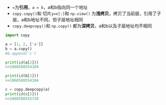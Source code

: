 -  `=`为**引用**，`a = b`，a和b指向同一个地址 
- `copy.copy()`和 切片`y=x[:]`和 `np.view()` 为**浅拷贝**，拷贝了当前层，引用了子层，a和b地址不同，但子层地址相同
- `copy.deepcopy()`和 `np.copy()` 都为**深拷贝**，a和b以及子层地址均不相同

```python
import copy

a = [1, 2, ['a']]
b = a.copy()
#b.append('c')

print(id(a[2]))
>>1868588554184

print(id(b[2]))
>>1868588554184

c = copy.deepcopy(a)
print(id(c[2]))
>>1868588555720
```

